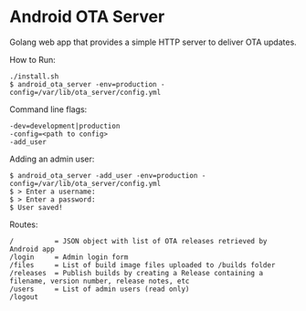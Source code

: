 # Android OTA Server

Golang web app that provides a simple HTTP server to deliver OTA updates.

How to Run:

    ./install.sh
    $ android_ota_server -env=production -config=/var/lib/ota_server/config.yml

Command line flags:

    -dev=development|production
    -config=<path to config>
    -add_user

Adding an admin user:

    $ android_ota_server -add_user -env=production -config=/var/lib/ota_server/config.yml
    $ > Enter a username:
    $ > Enter a password:
    $ User saved!

Routes:

    /          = JSON object with list of OTA releases retrieved by Android app
    /login     = Admin login form
    /files     = List of build image files uploaded to /builds folder
    /releases  = Publish builds by creating a Release containing a filename, version number, release notes, etc
    /users     = List of admin users (read only)
    /logout
